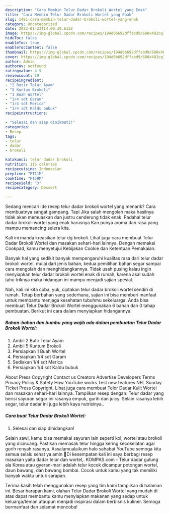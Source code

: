 ```yaml
---
description: "Cara Membin Telur Dadar Brokoli Wortel yang Enak"
title: "Cara Membin Telur Dadar Brokoli Wortel yang Enak"
slug: 1481-cara-membin-telur-dadar-brokoli-wortel-yang-enak
category: Uncategorized
date: 2023-01-23T14:00:30.612Z
image: https://img-global.cpcdn.com/recipes/194d0b692dffabd9/680x482cq70/telur-dadar-brokoli-wortel-foto-resep-utama.jpg
hideToc: false
enableToc: true
enableTocContent: false
thumbnail: https://img-global.cpcdn.com/recipes/194d0b692dffabd9/680x482cq70/telur-dadar-brokoli-wortel-foto-resep-utama.jpg
cover: https://img-global.cpcdn.com/recipes/194d0b692dffabd9/680x482cq70/telur-dadar-brokoli-wortel-foto-resep-utama.jpg
author: Admin
authorAv: notfound
ratingvalue: 4.9
reviewcount: 19
recipeingredient:
- "2 Butir Telur Ayam"
- "5 Kuntum Brokoli"
- "1 Buah Wortel"
- "1/4 sdt Garam"
- "1/4 sdt Merica"
- "1/4 sdt Kaldu bubuk"
recipeinstructions:

- "Selesai dan siap dinikmati!"
categories:
- Resep
tags:
- telur
- dadar
- brokoli

katakunci: telur dadar brokoli 
nutrition: 115 calories
recipecuisine: Indonesian
preptime: "PT11M"
cooktime: "PT59M"
recipeyield: "3"
recipecategory: Dessert

---
```



Sedang mencari ide resep telur dadar brokoli wortel yang menarik? Cara membuatnya sangat gampang. Tapi Jika salah mengolah maka hasilnya tidak akan memuaskan dan justru cenderung tidak enak. Padahal telur dadar brokoli wortel yang enak harusnya Kan punya aroma dan rasa yang mampu memancing selera kita.


Kali ini manda kreasikan telur dg brokoli. Lihat juga cara membuat Telur Dadar Brokoli Wortel dan masakan sehari-hari lainnya. Dengan memakai Cookpad, kamu menyetujui Kebijakan Cookie dan Ketentuan Pemakaian.

Banyak hal yang sedikit banyak mempengaruhi kualitas rasa dari telur dadar brokoli wortel, mulai dari jenis bahan, kedua pemilihan bahan segar sampai cara mengolah dan menghidangkannya. Tidak usah pusing kalau ingin menyiapkan telur dadar brokoli wortel enak di rumah, karena asal sudah tahu triknya maka hidangan ini mampu menjadi sajian spesial.


Nah, kali ini kita coba, yuk, ciptakan telur dadar brokoli wortel sendiri di rumah. Tetap berbahan yang sederhana, sajian ini bisa memberi manfaat untuk membantu menjaga kesehatan tubuhmu sekeluarga. Anda bisa membuat Telur Dadar Brokoli Wortel menggunakan 6 bahan dan 0 tahap pembuatan. Berikut ini cara dalam menyiapkan hidangannya.

<!--inarticleads1-->

##### Bahan-bahan dan bumbu yang wajib ada dalam pembuatan Telur Dadar Brokoli Wortel:

1. Ambil 2 Butir Telur Ayam
1. Ambil 5 Kuntum Brokoli
1. Persiapkan 1 Buah Wortel
1. Persiapkan 1/4 sdt Garam
1. Sediakan 1/4 sdt Merica
1. Persiapkan 1/4 sdt Kaldu bubuk


About Press Copyright Contact us Creators Advertise Developers Terms Privacy Policy &amp; Safety How YouTube works Test new features NFL Sunday Ticket Press Copyright. Lihat juga cara membuat Telor Dadar Kulit Wortel dan masakan sehari-hari lainnya. Tampilkan resep dengan: Telur dadar yang berisi sayuran segar ini rasanya empuk, gurih dan juicy. Selain rasanya lebih segar, telur dadar ini juga lebih kaya nutrisinya.. 

<!--inarticleads2-->

##### Cara buat Telur Dadar Brokoli Wortel:


1. Selesai dan siap dihidangkan!

Selain sawi, kamu bisa memakai sayuran lain seperti kol, wortel atau brokoli yang dicincang. Pastikan memasak telur hingga kering kecokelatan agar gurih renyah rasanya. Assalamualaikum halo sahabat YouTube semoga kita semua selalu sehat ya amin 🙏Di kesempatan kali ini saya berbagi resep masakan yaitu dadar telur dan wortel,. KOMPAS.com - Telur dadar gulung ala Korea atau gyeran-mari adalah telur kocok dicampur potongan wortel, daun bawang, dan bawang bombai. Cocok untuk kamu yang tak memiliki banyak waktu untuk sarapan. 

Terima kasih telah menggunakan resep yang tim kami tampilkan di halaman ini. Besar harapan kami, olahan Telur Dadar Brokoli Wortel yang mudah di atas dapat membantu kamu menyiapkan makanan yang sedap untuk keluarga/teman ataupun menjadi inspirasi dalam berbisnis kuliner. Semoga bermanfaat dan selamat mencoba!
